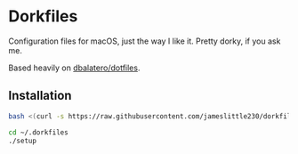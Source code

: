 # Dorkfiles

Configuration files for macOS, just the way I like it. Pretty dorky, if you ask
me.

Based heavily on [dbalatero/dotfiles](https://github.com/dbalatero/dotfiles).

## Installation

```bash
bash <(curl -s https://raw.githubusercontent.com/jameslittle230/dorkfiles/master/bootstrap)

cd ~/.dorkfiles
./setup
```
